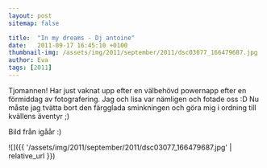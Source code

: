 ```yaml
---
layout: post
sitemap: false

title:  "In my dreams - Dj antoine"
date:   2011-09-17 16:45:10 +0100
thumbnail-img: /assets/img/2011/september/2011/dsc03077_166479687.jpg
author: Eva
tags: [2011]
---
```


Tjomannen! Har just vaknat upp efter en välbehövd powernapp efter en förmiddag av fotografering. Jag och lisa var nämligen och fotade oss :D Nu måste jag tvätta bort den färgglada sminkningen och göra mig i ordning till kvällens äventyr ;)












Bild från igåår :)

![]({{ '/assets/img/2011/september/2011/dsc03077_166479687.jpg'  | relative_url }})

